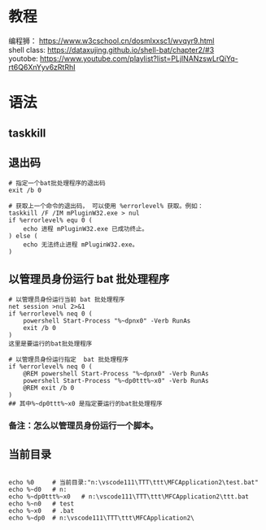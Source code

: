 # 教程
编程狮： https://www.w3cschool.cn/dosmlxxsc1/wvqyr9.html  
shell class: https://dataxujing.github.io/shell-bat/chapter2/#3  
youtobe: https://www.youtube.com/playlist?list=PLjlNANzswLrQiYq-rt6Q6XnYyv6zRtRhI  


# 语法
## taskkill

## 退出码
```shell
# 指定一个bat批处理程序的退出码
exit /b 0

# 获取上一个命令的退出码， 可以使用 %errorlevel% 获取。例如：
taskkill /F /IM mPluginW32.exe > nul
if %errorlevel% equ 0 (
    echo 进程 mPluginW32.exe 已成功终止。
) else (
    echo 无法终止进程 mPluginW32.exe。
)

```


## 以管理员身份运行 bat 批处理程序
```shell
# 以管理员身份运行当前 bat 批处理程序
net session >nul 2>&1
if %errorlevel% neq 0 (
    powershell Start-Process "%~dpnx0" -Verb RunAs
    exit /b 0
)
这里是要运行的bat批处理程序

# 以管理员身份运行指定  bat 批处理程序
if %errorlevel% neq 0 (
    @REM powershell Start-Process "%~dpnx0" -Verb RunAs
    powershell Start-Process "%~dp0ttt%~x0" -Verb RunAs
    @REM exit /b 0
)
## 其中%~dp0ttt%~x0 是指定要运行的bat批处理程序

```
### 备注：怎么以管理员身份运行一个脚本。


## 当前目录
```shell

echo %0     # 当前目录:"n:\vscode111\TTT\ttt\MFCApplication2\test.bat"
echo %~d0   # n:
echo %~dp0ttt%~x0   # n:\vscode111\TTT\ttt\MFCApplication2\ttt.bat
echo %~n0   # test
echo %~x0   # .bat
echo %~dp0  # n:\vscode111\TTT\ttt\MFCApplication2\
```